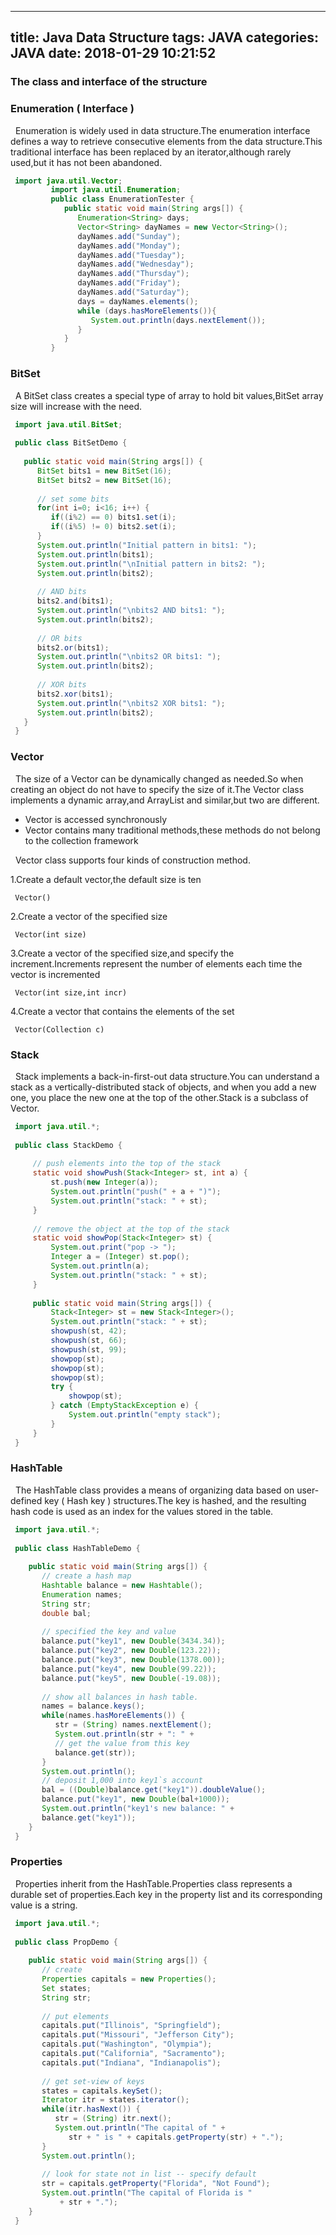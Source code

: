 ------------------------
title: Java Data Structure
tags: JAVA
categories: JAVA
date: 2018-01-29 10:21:52
------------------------

### The class and interface of the structure

### Enumeration ( Interface )

&nbsp;&nbsp;Enumeration is widely used in data structure.The enumeration interface defines a way to retrieve consecutive elements from the data structure.This traditional interface has been replaced by an iterator,although rarely used,but it has not been abandoned.   
   ```java
    import java.util.Vector;
            import java.util.Enumeration;
            public class EnumerationTester {
               public static void main(String args[]) {
                  Enumeration<String> days;
                  Vector<String> dayNames = new Vector<String>();
                  dayNames.add("Sunday");
                  dayNames.add("Monday");
                  dayNames.add("Tuesday");
                  dayNames.add("Wednesday");
                  dayNames.add("Thursday");
                  dayNames.add("Friday");
                  dayNames.add("Saturday");
                  days = dayNames.elements();
                  while (days.hasMoreElements()){
                     System.out.println(days.nextElement()); 
                  }
               }
            }     
   ```
### BitSet
&nbsp;&nbsp;A BitSet class creates a special type of array to hold bit values,BitSet array size will increase with the need.   
   ```java
    import java.util.BitSet;
     
    public class BitSetDemo {
     
      public static void main(String args[]) {
         BitSet bits1 = new BitSet(16);
         BitSet bits2 = new BitSet(16);
          
         // set some bits
         for(int i=0; i<16; i++) {
            if((i%2) == 0) bits1.set(i);
            if((i%5) != 0) bits2.set(i);
         }
         System.out.println("Initial pattern in bits1: ");
         System.out.println(bits1);
         System.out.println("\nInitial pattern in bits2: ");
         System.out.println(bits2);
     
         // AND bits
         bits2.and(bits1);
         System.out.println("\nbits2 AND bits1: ");
         System.out.println(bits2);
     
         // OR bits
         bits2.or(bits1);
         System.out.println("\nbits2 OR bits1: ");
         System.out.println(bits2);
     
         // XOR bits
         bits2.xor(bits1);
         System.out.println("\nbits2 XOR bits1: ");
         System.out.println(bits2);
      }
    }
   ```
### Vector
&nbsp;&nbsp;The size of a Vector can be dynamically changed as needed.So when creating an object do not have to specify the size of it.The Vector class implements a dynamic array,and ArrayList and similar,but two are different.   
- Vector is accessed synchronously
- Vector contains many traditional methods,these methods do not belong to the collection framework   

&nbsp;&nbsp;Vector class supports four kinds of construction method.
       
1.Create a default vector,the default size is ten
   ```
    Vector()
   ```
2.Create a vector of the specified size
   ```
    Vector(int size)
   ```
3.Create a vector of the specified size,and specify the increment.Increments represent the number of elements each time the vector is incremented   
   ```
    Vector(int size,int incr)
   ```
4.Create a vector that contains the elements of the set
   ```
    Vector(Collection c)
   ```
### Stack
&nbsp;&nbsp;Stack implements a back-in-first-out data structure.You can understand a stack as a vertically-distributed stack of objects, and when you add a new one, you place the new one at the top of the other.Stack is a subclass of Vector.   
   ```java
    import java.util.*;
     
    public class StackDemo {
     
        // push elements into the top of the stack
        static void showPush(Stack<Integer> st, int a) {
            st.push(new Integer(a));
            System.out.println("push(" + a + ")");
            System.out.println("stack: " + st);
        }
     
        // remove the object at the top of the stack
        static void showPop(Stack<Integer> st) {
            System.out.print("pop -> ");
            Integer a = (Integer) st.pop();
            System.out.println(a);
            System.out.println("stack: " + st);
        }
     
        public static void main(String args[]) {
            Stack<Integer> st = new Stack<Integer>();
            System.out.println("stack: " + st);
            showpush(st, 42);
            showpush(st, 66);
            showpush(st, 99);
            showpop(st);
            showpop(st);
            showpop(st);
            try {
                showpop(st);
            } catch (EmptyStackException e) {
                System.out.println("empty stack");
            }
        }
    }
   ```
### HashTable
&nbsp;&nbsp;The HashTable class provides a means of organizing data based on user-defined key ( Hash key ) structures.The key is hashed, and the resulting hash code is used as an index for the values ​​stored in the table.   
   ```java
    import java.util.*;
    
    public class HashTableDemo {
    
       public static void main(String args[]) {
          // create a hash map
          Hashtable balance = new Hashtable();
          Enumeration names;
          String str;
          double bal;
          
          // specified the key and value
          balance.put("key1", new Double(3434.34));
          balance.put("key2", new Double(123.22));
          balance.put("key3", new Double(1378.00));
          balance.put("key4", new Double(99.22));
          balance.put("key5", new Double(-19.08));
    
          // show all balances in hash table.
          names = balance.keys();
          while(names.hasMoreElements()) {
             str = (String) names.nextElement();
             System.out.println(str + ": " +
             // get the value from this key
             balance.get(str));
          }
          System.out.println();
          // deposit 1,000 into key1`s account
          bal = ((Double)balance.get("key1")).doubleValue();
          balance.put("key1", new Double(bal+1000));
          System.out.println("key1's new balance: " +
          balance.get("key1"));
       }
    }
   ```
### Properties

&nbsp;&nbsp;Properties inherit from the HashTable.Properties class represents a durable set of properties.Each key in the property list and its corresponding value is a string.   
   ```java
    import java.util.*;
    
    public class PropDemo {
    
       public static void main(String args[]) {
          // create
          Properties capitals = new Properties();
          Set states;
          String str;
          
          // put elements
          capitals.put("Illinois", "Springfield");
          capitals.put("Missouri", "Jefferson City");
          capitals.put("Washington", "Olympia");
          capitals.put("California", "Sacramento");
          capitals.put("Indiana", "Indianapolis");
    
          // get set-view of keys
          states = capitals.keySet(); 
          Iterator itr = states.iterator();
          while(itr.hasNext()) {
             str = (String) itr.next();
             System.out.println("The capital of " +
                str + " is " + capitals.getProperty(str) + ".");
          }
          System.out.println();
    
          // look for state not in list -- specify default
          str = capitals.getProperty("Florida", "Not Found");
          System.out.println("The capital of Florida is "
              + str + ".");
       }
    }
   ```
